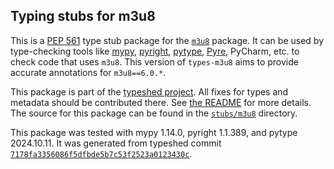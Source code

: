 ## Typing stubs for m3u8

This is a [PEP 561](https://peps.python.org/pep-0561/)
type stub package for the [`m3u8`](https://github.com/globocom/m3u8) package.
It can be used by type-checking tools like
[mypy](https://github.com/python/mypy/),
[pyright](https://github.com/microsoft/pyright),
[pytype](https://github.com/google/pytype/),
[Pyre](https://pyre-check.org/),
PyCharm, etc. to check code that uses `m3u8`. This version of
`types-m3u8` aims to provide accurate annotations for
`m3u8==6.0.*`.

This package is part of the [typeshed project](https://github.com/python/typeshed).
All fixes for types and metadata should be contributed there.
See [the README](https://github.com/python/typeshed/blob/main/README.md)
for more details. The source for this package can be found in the
[`stubs/m3u8`](https://github.com/python/typeshed/tree/main/stubs/m3u8)
directory.

This package was tested with
mypy 1.14.0,
pyright 1.1.389,
and pytype 2024.10.11.
It was generated from typeshed commit
[`7178fa3356086f5dfbde5b7c53f2523a0123430c`](https://github.com/python/typeshed/commit/7178fa3356086f5dfbde5b7c53f2523a0123430c).